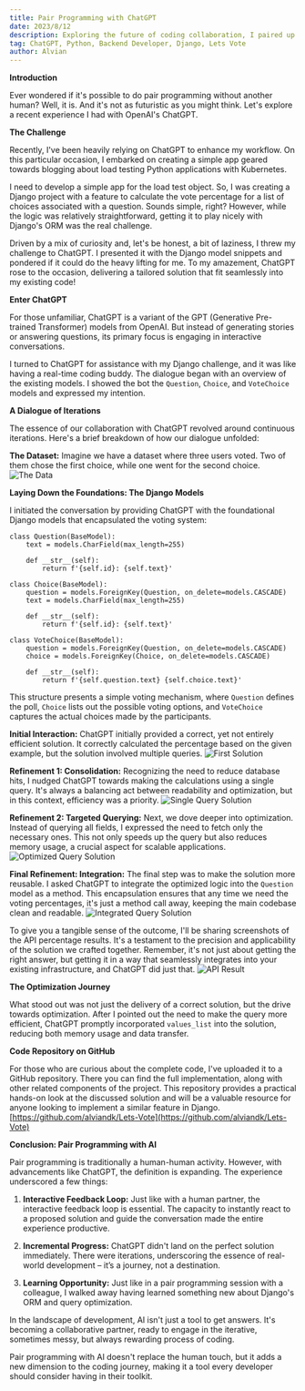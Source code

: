 ```yaml
---
title: Pair Programming with ChatGPT
date: 2023/8/12
description: Exploring the future of coding collaboration, I paired up with OpenAI's ChatGPT to tackle a Django challenge, discovering a dynamic and efficient way to enhance the development process.
tag: ChatGPT, Python, Backend Developer, Django, Lets Vote  
author: Alvian
---
```



**Introduction**

Ever wondered if it's possible to do pair programming without another human? Well, it is. And it's not as futuristic as you might think. Let's explore a recent experience I had with OpenAI's ChatGPT.


**The Challenge**

Recently, I've been heavily relying on ChatGPT to enhance my workflow. On this particular occasion, I embarked on creating a simple app geared towards blogging about load testing Python applications with Kubernetes. 

I need to develop a simple app for the load test object. So, I was creating a Django project with a feature to calculate the vote percentage for a list of choices associated with a question. Sounds simple, right? However, while the logic was relatively straightforward, getting it to play nicely with Django's ORM was the real challenge.

Driven by a mix of curiosity and, let's be honest, a bit of laziness, I threw my challenge to ChatGPT. I presented it with the Django model snippets and pondered if it could do the heavy lifting for me. To my amazement, ChatGPT rose to the occasion, delivering a tailored solution that fit seamlessly into my existing code!


**Enter ChatGPT**

For those unfamiliar, ChatGPT is a variant of the GPT (Generative Pre-trained Transformer) models from OpenAI. But instead of generating stories or answering questions, its primary focus is engaging in interactive conversations.

I turned to ChatGPT for assistance with my Django challenge, and it was like having a real-time coding buddy. The dialogue began with an overview of the existing models. I showed the bot the `Question`, `Choice`, and `VoteChoice` models and expressed my intention.



**A Dialogue of Iterations**

The essence of our collaboration with ChatGPT revolved around continuous iterations. Here's a brief breakdown of how our dialogue unfolded:

**The Dataset:** Imagine we have a dataset where three users voted. Two of them chose the first choice, while one went for the second choice. ![The Data](https://storage.alviandk.com/pair-programming-with-chatgpt-navigating-code-challenges-together/the-data.png)

**Laying Down the Foundations: The Django Models**

I initiated the conversation by providing ChatGPT with the foundational Django models that encapsulated the voting system:


```
class Question(BaseModel):
    text = models.CharField(max_length=255)

    def __str__(self):
        return f'{self.id}: {self.text}'

class Choice(BaseModel):
    question = models.ForeignKey(Question, on_delete=models.CASCADE)
    text = models.CharField(max_length=255)

    def __str__(self):
        return f'{self.id}: {self.text}'

class VoteChoice(BaseModel):
    question = models.ForeignKey(Question, on_delete=models.CASCADE)
    choice = models.ForeignKey(Choice, on_delete=models.CASCADE)

    def __str__(self):
        return f'{self.question.text} {self.choice.text}'
```
        

This structure presents a simple voting mechanism, where `Question` defines the poll, `Choice` lists out the possible voting options, and `VoteChoice` captures the actual choices made by the participants.

**Initial Interaction:** ChatGPT initially provided a correct, yet not entirely efficient solution. It correctly calculated the percentage based on the given example, but the solution involved multiple queries.
![First Solution](https://storage.alviandk.com/pair-programming-with-chatgpt-navigating-code-challenges-together/first-solution.png)

**Refinement 1: Consolidation:** Recognizing the need to reduce database hits, I nudged ChatGPT towards making the calculations using a single query. It's always a balancing act between readability and optimization, but in this context, efficiency was a priority.
![Single Query Solution](https://storage.alviandk.com/pair-programming-with-chatgpt-navigating-code-challenges-together/single-query-solution.png)

**Refinement 2: Targeted Querying:** Next, we dove deeper into optimization. Instead of querying all fields, I expressed the need to fetch only the necessary ones. This not only speeds up the query but also reduces memory usage, a crucial aspect for scalable applications. ![Optimized Query Solution](https://storage.alviandk.com/pair-programming-with-chatgpt-navigating-code-challenges-together/optimized-query.png)

**Final Refinement: Integration:** The final step was to make the solution more reusable. I asked ChatGPT to integrate the optimized logic into the `Question` model as a method. This encapsulation ensures that any time we need the voting percentages, it's just a method call away, keeping the main codebase clean and readable. ![Integrated Query Solution](https://storage.alviandk.com/pair-programming-with-chatgpt-navigating-code-challenges-together/integrated-solution.png)

To give you a tangible sense of the outcome, I'll be sharing screenshots of the API percentage results. It's a testament to the precision and applicability of the solution we crafted together. Remember, it's not just about getting the right answer, but getting it in a way that seamlessly integrates into your existing infrastructure, and ChatGPT did just that. ![API Result](https://storage.alviandk.com/pair-programming-with-chatgpt-navigating-code-challenges-together/api-result.png)


**The Optimization Journey**

What stood out was not just the delivery of a correct solution, but the drive towards optimization. After I pointed out the need to make the query more efficient, ChatGPT promptly incorporated `values_list` into the solution, reducing both memory usage and data transfer.

**Code Repository on GitHub**

For those who are curious about the complete code, I've uploaded it to a GitHub repository. There you can find the full implementation, along with other related components of the project. This repository provides a practical hands-on look at the discussed solution and will be a valuable resource for anyone looking to implement a similar feature in Django. [https://github.com/alviandk/Lets-Vote](https://github.com/alviandk/Lets-Vote) 

**Conclusion: Pair Programming with AI**

Pair programming is traditionally a human-human activity. However, with advancements like ChatGPT, the definition is expanding. The experience underscored a few things:

1.  **Interactive Feedback Loop:** Just like with a human partner, the interactive feedback loop is essential. The capacity to instantly react to a proposed solution and guide the conversation made the entire experience productive.
    
2.  **Incremental Progress:** ChatGPT didn't land on the perfect solution immediately. There were iterations, underscoring the essence of real-world development – it’s a journey, not a destination.
    
3.  **Learning Opportunity:** Just like in a pair programming session with a colleague, I walked away having learned something new about Django's ORM and query optimization.
    

In the landscape of development, AI isn't just a tool to get answers. It's becoming a collaborative partner, ready to engage in the iterative, sometimes messy, but always rewarding process of coding.

Pair programming with AI doesn't replace the human touch, but it adds a new dimension to the coding journey, making it a tool every developer should consider having in their toolkit.